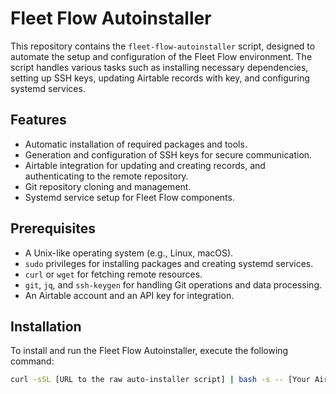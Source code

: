 # Fleet Flow Autoinstaller

This repository contains the `fleet-flow-autoinstaller` script, designed to automate the setup and configuration of the Fleet Flow environment. The script handles various tasks such as installing necessary dependencies, setting up SSH keys, updating Airtable records with key, and configuring systemd services.

## Features

- Automatic installation of required packages and tools.
- Generation and configuration of SSH keys for secure communication.
- Airtable integration for updating and creating records, and authenticating to the remote repository.
- Git repository cloning and management.
- Systemd service setup for Fleet Flow components.

## Prerequisites

- A Unix-like operating system (e.g., Linux, macOS).
- `sudo` privileges for installing packages and creating systemd services.
- `curl` or `wget` for fetching remote resources.
- `git`, `jq`, and `ssh-keygen` for handling Git operations and data processing.
- An Airtable account and an API key for integration.

## Installation

To install and run the Fleet Flow Autoinstaller, execute the following command:

```bash
curl -sSL [URL to the raw auto-installer script] | bash -s -- [Your Airtable API Key]
